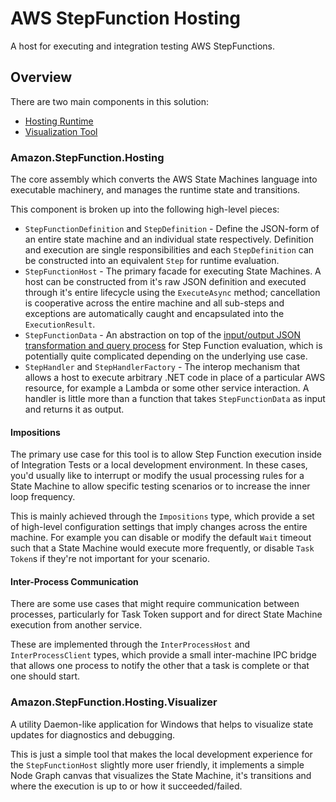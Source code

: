# AWS StepFunction Hosting

A host for executing and integration testing AWS StepFunctions.

## Overview

There are two main components in this solution:

* [Hosting Runtime](#Amazon.StepFunction.Hosting)
* [Visualization Tool](#Amazon.StepFunction.Hosting.Visualizer)

### Amazon.StepFunction.Hosting

The core assembly which converts the AWS State Machines language into executable machinery, and manages the runtime state and transitions.

This component is broken up into the following high-level pieces:

* `StepFunctionDefinition` and `StepDefinition` - Define the JSON-form of an entire state machine and an individual state respectively. Definition and execution are single responsibilities and each `StepDefinition` can be constructed into an equivalent `Step` for runtime evaluation.
* `StepFunctionHost` - The primary facade for executing State Machines. A host can be constructed from it's raw JSON definition and executed through it's entire lifecycle using the `ExecuteAsync` method; cancellation is cooperative across the entire machine and all sub-steps and exceptions are automatically caught and encapsulated into the `ExecutionResult`.
* `StepFunctionData` - An abstraction on top of the [input/output JSON transformation and query process](https://docs.aws.amazon.com/step-functions/latest/dg/concepts-input-output-filtering.html) for Step Function evaluation, which is potentially quite complicated depending on the underlying use case.
* `StepHandler` and `StepHandlerFactory` - The interop mechanism that allows a host to execute arbitrary .NET code in place of a particular AWS resource, for example a Lambda or some other service interaction. A handler is little more than a function that takes `StepFunctionData` as input and returns it as output.

#### Impositions

The primary use case for this tool is to allow Step Function execution inside of Integration Tests or a local development environment. In these cases, you'd usually like to interrupt or modify the usual processing rules for a State Machine to allow specific testing scenarios or to increase
the inner loop frequency.

This is mainly achieved through the `Impositions` type, which provide a set of high-level configuration settings that imply changes across the entire machine. For example you can disable or modify the default `Wait` timeout such that a State Machine would execute more frequently, or disable `Task Token`s if they're not important for your scenario.

#### Inter-Process Communication

There are some use cases that might require communication between processes, particularly for Task Token support and for direct State Machine execution from another service.

These are implemented through the `InterProcessHost` and `InterProcessClient` types, which provide a small inter-machine IPC bridge that allows one process to notify the other that a task is complete or that one should start.

### Amazon.StepFunction.Hosting.Visualizer

A utility Daemon-like application for Windows that helps to visualize state updates for diagnostics and debugging.

This is just a simple tool that makes the local development experience for the `StepFunctionHost` slightly more user friendly, it implements a simple Node Graph canvas that visualizes the State Machine, it's transitions and where the execution is up to or how it succeeded/failed.
